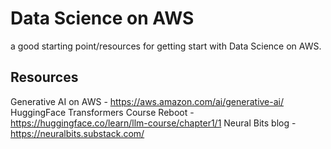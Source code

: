 # Data Science on AWS 
a good starting point/resources for getting start with Data Science on AWS.

## Resources
Generative AI on AWS - https://aws.amazon.com/ai/generative-ai/
HuggingFace Transformers Course Reboot - https://huggingface.co/learn/llm-course/chapter1/1
Neural Bits blog - https://neuralbits.substack.com/


